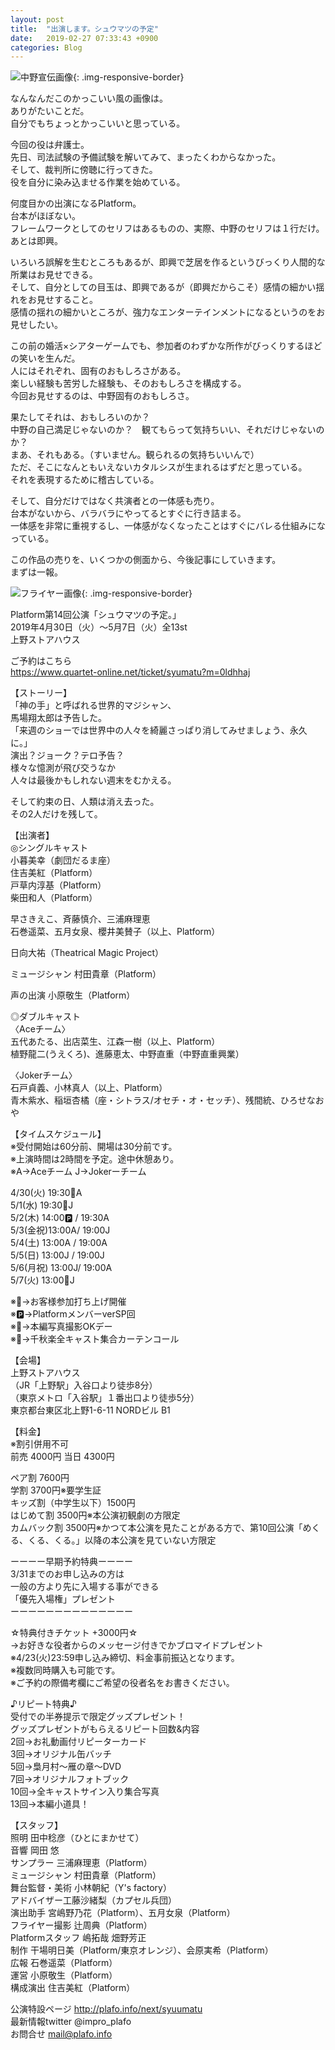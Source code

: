```yaml
---
layout: post
title:  "出演します。シュウマツの予定"
date:   2019-02-27 07:33:43 +0900
categories: Blog
---
```





![中野宣伝画像]({{site.baseurl}}/img/20190227_01.JPG){: .img-responsive-border} 

なんなんだこのかっこいい風の画像は。  
ありがたいことだ。  
自分でもちょっとかっこいいと思っている。  

今回の役は弁護士。  
先日、司法試験の予備試験を解いてみて、まったくわからなかった。  
そして、裁判所に傍聴に行ってきた。  
役を自分に染み込ませる作業を始めている。

何度目かの出演になるPlatform。  
台本がほぼない。  
フレームワークとしてのセリフはあるものの、実際、中野のセリフは１行だけ。  
あとは即興。

いろいろ誤解を生むところもあるが、即興で芝居を作るというびっくり人間的な所業はお見せできる。  
そして、自分としての目玉は、即興であるが（即興だからこそ）感情の細かい揺れをお見せすること。  
感情の揺れの細かいところが、強力なエンターテインメントになるというのをお見せしたい。

この前の婚活×シアターゲームでも、参加者のわずかな所作がびっくりするほどの笑いを生んだ。  
人にはそれぞれ、固有のおもしろさがある。  
楽しい経験も苦労した経験も、そのおもしろさを構成する。  
今回お見せするのは、中野固有のおもしろさ。

果たしてそれは、おもしろいのか？  
中野の自己満足じゃないのか？　観てもらって気持ちいい、それだけじゃないのか？  
まあ、それもある。（すいません。観られるの気持ちいいんで）  
ただ、そこになんともいえないカタルシスが生まれるはずだと思っている。  
それを表現するために稽古している。

そして、自分だけではなく共演者との一体感も売り。  
台本がないから、バラバラにやってるとすぐに行き詰まる。  
一体感を非常に重視するし、一体感がなくなったことはすぐにバレる仕組みになっている。

この作品の売りを、いくつかの側面から、今後記事にしていきます。  
まずは一報。



![フライヤー画像]({{site.baseurl}}/img/20190227_02.JPG){: .img-responsive-border} 




Platform第14回公演「シュウマツの予定。」  
2019年4月30日（火）〜5月7日（火）全13st  
上野ストアハウス

ご予約はこちら  
https://www.quartet-online.net/ticket/syumatu?m=0ldhhaj

【ストーリー】  
「神の手」と呼ばれる世界的マジシャン、  
馬場翔太郎は予告した。  
「来週のショーでは世界中の人々を綺麗さっぱり消してみせましょう、永久に。」  
演出？ジョーク？テロ予告？  
様々な憶測が飛び交うなか  
人々は最後かもしれない週末をむかえる。

そして約束の日、人類は消え去った。  
その2人だけを残して。

【出演者】  
◎シングルキャスト  
小暮美幸（劇団だるま座）  
住吉美紅（Platform）  
戸草内淳基（Platform）  
柴田和人（Platform）

早さきえこ、斉藤慎介、三浦麻理恵  
石巻遥菜、五月女泉、櫻井美賛子（以上、Platform）  

日向大祐（Theatrical Magic Project）

ミュージシャン 村田貴章（Platform）

声の出演 小原敬生（Platform）

◎ダブルキャスト  
〈Aceチーム〉  
五代あたる、出店菜生、江森一樹（以上、Platform）  
植野龍二(うえくろ)、進藤恵太、中野直重（中野直重興業）

〈Jokerチーム〉  
石戸貞義、小林真人（以上、Platform）  
青木紫水、稲垣杏橘（座・シトラス/オセチ・オ・セッチ）、残間統、ひろせなおや

【タイムスケジュール】    
※受付開始は60分前、開場は30分前です。  
※上演時間は2時間を予定。途中休憩あり。  
※A→Aceチーム J→Jokerーチーム

4/30(火) 19:30🍺A  
5/1(水) 19:30📸J  
5/2(木) 14:00🅿️ / 19:30A  
5/3(金祝)13:00A/ 19:00J  
5/4(土) 13:00A / 19:00A  
5/5(日) 13:00J / 19:00J  
5/6(月祝) 13:00J/ 19:00A  
5/7(火) 13:00👏J  

※🍺→お客様参加打ち上げ開催  
※🅿️→PlatformメンバーverSP回  
※📸→本編写真撮影OKデー  
※👏→千秋楽全キャスト集合カーテンコール

【会場】  
上野ストアハウス  
（JR「上野駅」入谷口より徒歩8分）  
（東京メトロ「入谷駅」１番出口より徒歩5分）  
東京都台東区北上野1-6-11 NORDビル B1  

【料金】  
※割引併用不可  
前売 4000円  当日 4300円

ペア割 7600円  
学割 3700円※要学生証  
キッズ割（中学生以下）1500円  
はじめて割 3500円※本公演初観劇の方限定  
カムバック割 3500円※かつて本公演を見たことがある方で、第10回公演「めくる、くる、くる。」以降の本公演を見ていない方限定

ーーーー早期予約特典ーーーー  
3/31までのお申し込みの方は  
一般の方より先に入場する事ができる  
「優先入場権」プレゼント  
ーーーーーーーーーーーーーー

☆特典付きチケット +3000円☆  
→お好きな役者からのメッセージ付きでかブロマイドプレゼント  
※4/23(火)23:59申し込み締切、料金事前振込となります。  
※複数同時購入も可能です。  
※ご予約の際備考欄にご希望の役者名をお書きください。

♪リピート特典♪  
受付での半券提示で限定グッズプレゼント！  
グッズプレゼントがもらえるリピート回数&内容  
2回→お礼動画付リピーターカード  
3回→オリジナル缶バッチ  
5回→梟月村〜雁の章〜DVD  
7回→オリジナルフォトブック  
10回→全キャストサイン入り集合写真  
13回→本編小道具！


【スタッフ】  
照明 田中稔彦（ひとにまかせて）  
音響 岡田 悠  
サンプラー 三浦麻理恵（Platform）  
ミュージシャン 村田貴章（Platform）  
舞台監督・美術 小林朝紀（Y's factory）  
アドバイザー工藤沙緒梨（カプセル兵団）  
演出助手 宮嶋野乃花（Platform）、五月女泉（Platform）  
フライヤー撮影  辻周典（Platform）  
Platformスタッフ 嶋拓哉 畑野芳正  
制作 干場明日美（Platform/東京オレンジ）、会原実希（Platform）  
広報 石巻遥菜（Platform）  
運営 小原敬生（Platform）  
構成演出 住吉美紅（Platform）

公演特設ページ  http://plafo.info/next/syuumatu  
最新情報twitter @impro_plafo  
お問合せ mail@plafo.info
